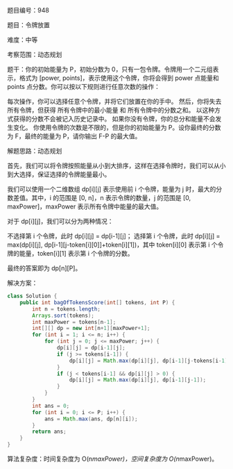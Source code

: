 题目编号：948

题目：令牌放置

难度：中等

考察范围：动态规划

题干：你的初始能量为 P，初始分数为 0，只有一包令牌。令牌用一个二元组表示，格式为 [power, points]，表示使用这个令牌，你将会得到 power 点能量和 points 点分数。你可以按以下规则进行任意次数的操作：

每次操作，你可以选择任意个令牌，并将它们放置在你的手中。
然后，你将失去所有令牌，但获得 所有令牌中的最小能量 和 所有令牌中的分数之和。
以这种方式获得的分数不会被记入历史记录中。
如果你没有令牌，你的总分和能量不会发生变化。
你使用令牌的次数是不限的，但是你的初始能量为 P。设你最终的分数为 F，最终的能量为 P，请你输出 F-P 的最大值。

解题思路：动态规划

首先，我们可以将令牌按照能量从小到大排序，这样在选择令牌时，我们可以从小到大选择，保证选择的令牌能量最小。

我们可以使用一个二维数组 dp[i][j] 表示使用前 i 个令牌，能量为 j 时，最大的分数差值。其中，i 的范围是 [0, n]，n 表示令牌的数量，j 的范围是 [0, maxPower]，maxPower 表示所有令牌中能量的最大值。

对于 dp[i][j]，我们可以分为两种情况：

不选择第 i 个令牌，此时 dp[i][j] = dp[i-1][j]；
选择第 i 个令牌，此时 dp[i][j] = max(dp[i][j], dp[i-1][j-token[i][0]]+token[i][1])，其中 token[i][0] 表示第 i 个令牌的能量，token[i][1] 表示第 i 个令牌的分数。

最终的答案即为 dp[n][P]。

解决方案：

```java
class Solution {
    public int bagOfTokensScore(int[] tokens, int P) {
        int n = tokens.length;
        Arrays.sort(tokens);
        int maxPower = tokens[n-1];
        int[][] dp = new int[n+1][maxPower+1];
        for (int i = 1; i <= n; i++) {
            for (int j = 0; j <= maxPower; j++) {
                dp[i][j] = dp[i-1][j];
                if (j >= tokens[i-1]) {
                    dp[i][j] = Math.max(dp[i][j], dp[i-1][j-tokens[i-1]]+1);
                }
                if (j < tokens[i-1] && dp[i][j] > 0) {
                    dp[i][j] = Math.max(dp[i][j], dp[i-1][j-1]);
                }
            }
        }
        int ans = 0;
        for (int i = 0; i <= P; i++) {
            ans = Math.max(ans, dp[n][i]);
        }
        return ans;
    }
}
```

算法复杂度：时间复杂度为 O(n*maxPower)，空间复杂度为 O(n*maxPower)。